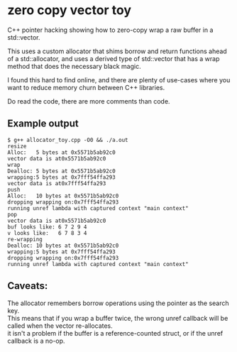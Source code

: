 # zero copy vector toy
C++ pointer hacking showing how to zero-copy wrap a raw buffer in a std::vector.

This uses a custom allocator that shims borrow and return functions ahead of a std::allocator,
and uses a derived type of std::vector that has a wrap method that does the necessary black magic.

I found this hard to find online, and there are plenty of use-cases where you want to reduce memory churn between C++ libraries.

Do read the code, there are more comments than code.

## Example output
```
$ g++ allocator_toy.cpp -O0 && ./a.out
resize
Alloc:   5 bytes at 0x5571b5ab92c0
vector data is at0x5571b5ab92c0
wrap
Dealloc: 5 bytes at 0x5571b5ab92c0
wrapping:5 bytes at 0x7fff54ffa293
vector data is at0x7fff54ffa293
push
Alloc:   10 bytes at 0x5571b5ab92c0
dropping wrapping on:0x7fff54ffa293
running unref lambda with captured context "main context"
pop
vector data is at0x5571b5ab92c0
buf looks like: 6 7 2 9 4 
v looks like:   6 7 8 3 4 
re-wrapping 
Dealloc: 10 bytes at 0x5571b5ab92c0
wrapping:5 bytes at 0x7fff54ffa293
dropping wrapping on:0x7fff54ffa293
running unref lambda with captured context "main context"
```

## Caveats:
The allocator remembers borrow operations using the pointer as the search key.\
This means that if you wrap a buffer twice, the wrong unref callback will be called when the vector re-allocates.\
it isn't a problem if the buffer is a reference-counted struct, or if the unref callback is a no-op.

